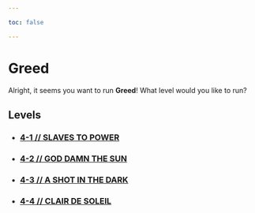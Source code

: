 ```yaml
---

toc: false

---
```


# Greed

Alright, it seems you want to run **Greed**! What level would you like to run?

## Levels

- ### [4-1 // SLAVES TO POWER](/any/4-greed/any-4-1.md)

- ### [4-2 // GOD DAMN THE SUN](/any/4-greed/any-4-2.md)

- ### [4-3 // A SHOT IN THE DARK](/any/4-greed/any-4-3.md)

- ### [4-4 // CLAIR DE SOLEIL](/any/4-greed/any-4-4.md)